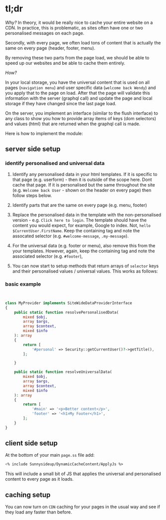 # tl;dr

*Why?*
In theory, it would be really nice to cache your entire website on a CDN. In practice, this is problematic, as 
sites often have one or two personalised messages on each page.

Secondly, with every page, we often load tons of content that is actually the same on every page (header, footer, menu).

By removing these two parts from the page load, we should be able to speed up our websites and be able to cache them entirely.

*How?*

In your local storage, you have the universal content that is used on all pages (`navigation menu`) 
and user specific data (`welcome back Wendy`) and you apply that to the page on load. 
After that the page will validate this information with the server (graphql call)
and update the page and local storage if they have changed since the last page load.

On the server, you implement an interface (similar to the flush interface) to any class to show you how to
provide array items of keys (dom selectors) and values (html) that are returned when the graphql call is made.

Here is how to implement the module: 

## server side setup

### identify personalised and universal data

1. Identify any personalised data in your html templates.
   If it is specific to that page (e.g. userform) - then it is outside of the scope here. Dont cache that page.
   If it is personalised but the same throughout the site (e.g. `Welcome back User` - shown on the header on every page)
   then follow steps below.
   
3. Identify parts that are the same on every page (e.g. menu, footer)

4. Replace the personalised data in the template with the non-personalised version - e.g. `Click here to login`.
   The template should have the content you would expect, for example, Google to index. Not, `hello $CurrentUser.FirstName`.
   Keep the containing tag and note the assocated selector (e.g. `#welcome-message`, `.my-message`).

6. For the universal data (e.g. footer or menu), also remove this from the your templates.
   However, again, keep the containing tag and note the associated selector (e.g. `#footer`),

7. You can now start to setup methods that return arrays of `selector` keys and their personalised values / universal values.
   This works as follows:

### basic example

```php


class MyProvider implements SiteWideDataProviderInterface
{
    public static function resolvePersonalisedData(
        mixed $obj,
        array $args,
        array $context,
        mixed $info
    ): array
    {
        return [
            '#personal' => Security::getCurrentUser()?->getTitle(),
        ];

    }

    public static function resolveUniversalData(
        mixed $obj,
        array $args,
        array $context,
        mixed $info
    ): array
    {
        return [
            '#main' => '<p>Better content</p>',
            'footer' => '<h1>My Footer</h1>',
        ];
    }
}

```

## client side setup

At the bottom of your main `page.ss` file add:

```ss
<% include Sunnysideup/DynamicCacheContent/ApplyJs %>
```
This will include a small bit of JS that applies the universal and personalised content to every page as it loads.

## caching setup

You can now turn on `CDN` caching for your pages in the usual way and see if they load any faster than before. 
